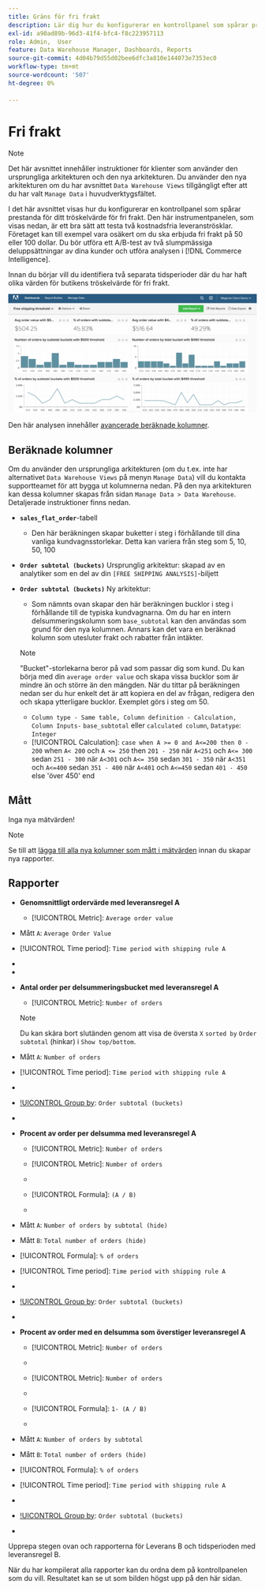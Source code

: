 ```yaml
---
title: Gräns för fri frakt
description: Lär dig hur du konfigurerar en kontrollpanel som spårar prestanda för ditt tröskelvärde för fri frakt.
exl-id: a90ad89b-96d3-41f4-bfc4-f8c223957113
role: Admin,  User
feature: Data Warehouse Manager, Dashboards, Reports
source-git-commit: 4d04b79d55d02bee6dfc3a810e144073e7353ec0
workflow-type: tm+mt
source-wordcount: '507'
ht-degree: 0%

---
```


# Fri frakt

>[!NOTE]
>
>Det här avsnittet innehåller instruktioner för klienter som använder den ursprungliga arkitekturen och den nya arkitekturen. Du använder den nya arkitekturen om du har avsnittet `Data Warehouse Views` tillgängligt efter att du har valt `Manage Data` i huvudverktygsfältet.

I det här avsnittet visas hur du konfigurerar en kontrollpanel som spårar prestanda för ditt tröskelvärde för fri frakt. Den här instrumentpanelen, som visas nedan, är ett bra sätt att testa två kostnadsfria leveranströsklar. Företaget kan till exempel vara osäkert om du ska erbjuda fri frakt på 50 eller 100 dollar. Du bör utföra ett A/B-test av två slumpmässiga deluppsättningar av dina kunder och utföra analysen i [!DNL Commerce Intelligence].

Innan du börjar vill du identifiera två separata tidsperioder där du har haft olika värden för butikens tröskelvärde för fri frakt.

![Diagram över analys av tröskelvärde för fri frakt och fördelning av ordervärde](../../assets/free_shipping_threshold.png)

Den här analysen innehåller [avancerade beräknade kolumner](../data-warehouse-mgr/adv-calc-columns.md).

## Beräknade kolumner

Om du använder den ursprungliga arkitekturen (om du t.ex. inte har alternativet `Data Warehouse Views` på menyn `Manage Data`) vill du kontakta supportteamet för att bygga ut kolumnerna nedan. På den nya arkitekturen kan dessa kolumner skapas från sidan `Manage Data > Data Warehouse`. Detaljerade instruktioner finns nedan.

* **`sales_flat_order`**-tabell
   * Den här beräkningen skapar buketter i steg i förhållande till dina vanliga kundvagnsstorlekar. Detta kan variera från steg som 5, 10, 50, 100

* **`Order subtotal (buckets)`** Ursprunglig arkitektur: skapad av en analytiker som en del av din `[FREE SHIPPING ANALYSIS]`-biljett
* **`Order subtotal (buckets)`** Ny arkitektur:
   * Som nämnts ovan skapar den här beräkningen bucklor i steg i förhållande till de typiska kundvagnarna. Om du har en intern delsummeringskolumn som `base_subtotal` kan den användas som grund för den nya kolumnen. Annars kan det vara en beräknad kolumn som utesluter frakt och rabatter från intäkter.

  >[!NOTE]
  >
  >&quot;Bucket&quot;-storlekarna beror på vad som passar dig som kund. Du kan börja med din `average order value` och skapa vissa bucklor som är mindre än och större än den mängden. När du tittar på beräkningen nedan ser du hur enkelt det är att kopiera en del av frågan, redigera den och skapa ytterligare bucklor. Exemplet görs i steg om 50.

   * `Column type - Same table, Column definition - Calculation, Column Inputs-` `base_subtotal` eller `calculated column`, `Datatype`: `Integer`
   * [!UICONTROL Calculation]: `case when A >= 0 and A<=200 then 0 - 200`
when `A< 200` och `A <= 250` then `201 - 250`
när `A<251` och `A<= 300` sedan `251 - 300`
när `A<301` och `A<= 350` sedan `301 - 350`
när `A<351` och `A<=400` sedan `351 - 400`
när `A<401` och `A<=450` sedan `401 - 450`
else &#39;över 450&#39;
end


## Mått

Inga nya mätvärden!

>[!NOTE]
>
>Se till att [lägga till alla nya kolumner som mått i mätvärden](../data-warehouse-mgr/manage-data-dimensions-metrics.md) innan du skapar nya rapporter.

## Rapporter

* **Genomsnittligt ordervärde med leveransregel A**
   * [!UICONTROL Metric]: `Average order value`

* Mått `A`: `Average Order Value`
* [!UICONTROL Time period]: `Time period with shipping rule A`
* 
  [!UICONTROL Interval]: `None`
* 
  [!UICONTROL Chart Type]: `Scalar`

* **Antal order per delsummeringsbucket med leveransregel A**
   * [!UICONTROL Metric]: `Number of orders`

  >[!NOTE]
  >
  >Du kan skära bort slutänden genom att visa de översta `X` `sorted by` `Order subtotal` (hinkar) i `Show top/bottom`.

* Mått `A`: `Number of orders`
* [!UICONTROL Time period]: `Time period with shipping rule A`
* 
  [!UICONTROL Interval]: `None`
* [!UICONTROL Group by]: `Order subtotal (buckets)`
* 
  [!UICONTROL Chart Type]: `Column`

* **Procent av order per delsumma med leveransregel A**
   * [!UICONTROL Metric]: `Number of orders`

   * [!UICONTROL Metric]: `Number of orders`
   * 
     [!UICONTROL Group by]: `Independent`
   * [!UICONTROL Formula]: `(A / B)`
   * 
     [!UICONTROL Format]: `%`

* Mått `A`: `Number of orders by subtotal (hide)`
* Mått `B`: `Total number of orders (hide)`
* [!UICONTROL Formula]: `% of orders`
* [!UICONTROL Time period]: `Time period with shipping rule A`
* 
  [!UICONTROL Interval]: `None`
* [!UICONTROL Group by]: `Order subtotal (buckets)`
* 
  [!UICONTROL Chart Type]: `Line`

* **Procent av order med en delsumma som överstiger leveransregel A**
   * [!UICONTROL Metric]: `Number of orders`
   * 
     [!UICONTROL Perspective]: `Cumulative`

   * [!UICONTROL Metric]: `Number of orders`
   * 
     [!UICONTROL Group by]: `Independent`

   * [!UICONTROL Formula]: `1- (A / B)`
   * 
     [!UICONTROL Format]: `%`

* Mått `A`: `Number of orders by subtotal`
* Mått `B`: `Total number of orders (hide)`
* [!UICONTROL Formula]: `% of orders`
* [!UICONTROL Time period]: `Time period with shipping rule A`
* 
  [!UICONTROL Interval]: `None`
* [!UICONTROL Group by]: `Order subtotal (buckets)`
* 
  [!UICONTROL Chart Type]: `Line`


Upprepa stegen ovan och rapporterna för Leverans B och tidsperioden med leveransregel B.

När du har kompilerat alla rapporter kan du ordna dem på kontrollpanelen som du vill. Resultatet kan se ut som bilden högst upp på den här sidan.
